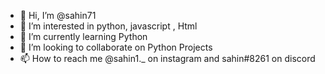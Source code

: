 - 👋 Hi, I’m @sahin71
- 👀 I’m interested in python, javascript , Html
- 🌱 I’m currently learning Python
- 👾 I’m looking to collaborate on Python Projects
- 📫 How to reach me @sahin1._ on instagram and sahin#8261 on discord 

<!---
sahin71/sahin71 is a ✨ special ✨ repository because its `README.md` (this file) appears on your GitHub profile.
You can click the Preview link to take a look at your changes.
--->
